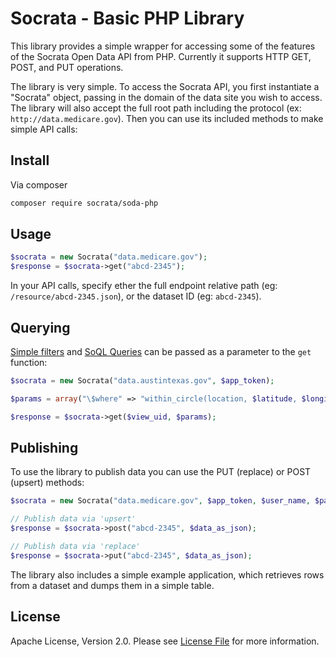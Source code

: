 # Socrata - Basic PHP Library
This library provides a simple wrapper for accessing some of the features of the Socrata Open Data API from PHP. Currently it supports HTTP GET, POST, and PUT operations.

The library is very simple. To access the Socrata API, you first instantiate a "Socrata" object, passing in the domain of the data site you wish to access. The library will also accept the full root path including the protocol (ex: `http://data.medicare.gov`). Then you can use its included methods to make simple API calls:

## Install
Via composer

``` bash
composer require socrata/soda-php
```

## Usage
```php
$socrata = new Socrata("data.medicare.gov");
$response = $socrata->get("abcd-2345");
```
In your API calls, specify ether the full endpoint relative path (eg: `/resource/abcd-2345.json`), or the dataset ID (eg: `abcd-2345`).

## Querying

[Simple filters](http://dev.socrata.com/docs/filtering.html) and [SoQL Queries](http://dev.socrata.com/docs/queries.html) can be passed as a parameter to the `get` function:

```php
$socrata = new Socrata("data.austintexas.gov", $app_token);

$params = array("\$where" => "within_circle(location, $latitude, $longitude, $range)");

$response = $socrata->get($view_uid, $params);
```

## Publishing

To use the library to publish data you can use the PUT (replace) or POST (upsert) methods:

```php
$socrata = new Socrata("data.medicare.gov", $app_token, $user_name, $password);

// Publish data via 'upsert'
$response = $socrata->post("abcd-2345", $data_as_json);

// Publish data via 'replace'
$response = $socrata->put("abcd-2345", $data_as_json);
```

The library also includes a simple example application, which retrieves rows from a dataset and dumps them in a simple table.

## License

Apache License, Version 2.0. Please see [License File](LICENSE) for more information.
